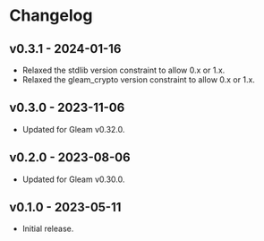 # Changelog

## v0.3.1 - 2024-01-16

- Relaxed the stdlib version constraint to allow 0.x or 1.x.
- Relaxed the gleam_crypto version constraint to allow 0.x or 1.x.

## v0.3.0 - 2023-11-06

- Updated for Gleam v0.32.0.

## v0.2.0 - 2023-08-06

- Updated for Gleam v0.30.0.

## v0.1.0 - 2023-05-11

- Initial release.
